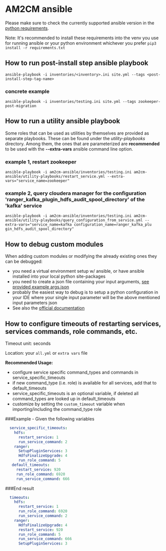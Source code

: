 # AM2CM ansible

Please make sure to check the currently supported ansible version in the [python requirements](requirements.txt).

Note: It's recommended to install these requirements into the venv you use for running ansible or your python environment
whichever you prefer
`pip3 install -r requirements.txt`

## How to run post-install step ansible playbook
`ansible-playbook -i inventories/<inventory>.ini site.yml --tags <post-install-step-tag-name>`

### concrete example
`ansible-playbook -i inventories/testing.ini site.yml --tags zookeeper-post-migration`

## How to run a utility ansible playbook
Some roles that can be used as utilities by themselves are provided as separate playbooks.
These can be found under the *utility-playbooks* directory.
Among them, the ones that are parameterized are **recommended** to be used with the **--extra-vars** ansible command line option.

### example 1, restart zookeeper
`ansible-playbook -i am2cm-ansible/inventories/testing.ini am2cm-ansible/utility-playbooks/restart_service.yml --extra-vars="service_name=zookeeper"`

### example 2, query cloudera manager for the configuration 'ranger_kafka_plugin_hdfs_audit_spool_directory' of the 'kafka' service
`ansible-playbook -i am2cm-ansible/inventories/testing.ini am2cm-ansible/utility-playbooks/query_configuration_from_service.yml --extra-vars="service_name=kafka configuration_name=ranger_kafka_plu
gin_hdfs_audit_spool_directory"`

## How to debug custom modules
When adding custom modules or modifying the already existing ones they can be debugged:
- you need a virtual environment setup w/ ansible, or have ansible installed into your local python site-packages
- you need to create a json file containing your input arguments, [see provided example args.json](additional-development-resources/args.json)
- probably the easiest way to debug is to setup a python configuration in your IDE where your single input parameter
will be the above mentioned input parameters json
- See also the [official documentation](https://docs.ansible.com/ansible/latest/dev_guide/developing_modules_general.html#verifying-your-module-code-locally)

## How to configure timeouts of restarting services, services commands, role commands, etc.
Timeout unit: seconds

Location: your `all.yml` or `extra vars` file

**Recommended Usage:**
  - configure service specific command_types and commands in service_specific_timeouts
  - if new command_type (i.e. role) is available for all services, add that to default_timeouts
  - service_specific_timeouts is an optional variable, if deleted all command_types are looked up in default_timeouts
  - customize by setting the `custom_timeout` variable when importing/including the command_type role

###Example - Given the following variables
```yaml
  service_specific_timeouts:
    hdfs:
      restart_service: 1
      run_service_command: 2
    ranger:
      SetupPluginServices: 3
      HdfsFinalizeUpgrade: 4
      run_role_command: 5
   default_timeouts:
     restart_service: 920
     run_role_command: 6920
     run_service_command: 666
```
###End result
```yaml
  timeouts:
    hdfs:
      restart_service: 1
      run_role_command: 6920
      run_service_command: 2
    ranger:
      HdfsFinalizeUpgrade: 4
      restart_service: 920
      run_role_command: 5
      run_service_command: 666
      SetupPluginServices: 3
```

